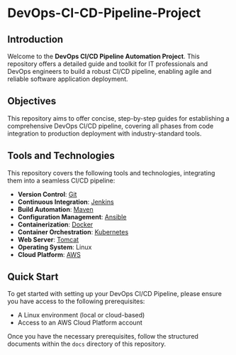 # DevOps-CI-CD-Pipeline-Project #

## Introduction

Welcome to the **DevOps CI/CD Pipeline Automation Project**. This repository offers a detailed guide and toolkit for IT professionals and DevOps engineers to build a robust CI/CD pipeline, enabling agile and reliable software application deployment.

## Objectives

This repository aims to offer concise, step-by-step guides for establishing a comprehensive DevOps CI/CD pipeline, covering all phases from code integration to production deployment with industry-standard tools.

## Tools and Technologies

This repository covers the following tools and technologies, integrating them into a seamless CI/CD pipeline:

- **Version Control**: [Git](https://git-scm.com/)
- **Continuous Integration**: [Jenkins](https://www.jenkins.io/)
- **Build Automation**: [Maven](https://maven.apache.org/)
- **Configuration Management**: [Ansible](https://www.ansible.com/)
- **Containerization**: [Docker](https://www.docker.com/)
- **Container Orchestration**: [Kubernetes](https://kubernetes.io/)
- **Web Server**: [Tomcat](http://tomcat.apache.org/)
- **Operating System**: Linux
- **Cloud Platform**: [AWS](https://aws.amazon.com/)

## Quick Start

To get started with setting up your DevOps CI/CD Pipeline, please ensure you have access to the following prerequisites:

- A Linux environment (local or cloud-based)
- Access to an AWS Cloud Platform account

Once you have the necessary prerequisites, follow the structured documents within the `docs` directory of this repository.
